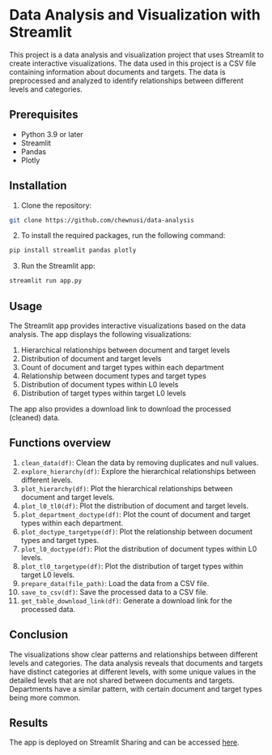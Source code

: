 # Data Analysis and Visualization with Streamlit

This project is a data analysis and visualization project that uses Streamlit to create interactive visualizations. The data used in this project is a CSV file containing information about documents and targets. The data is preprocessed and analyzed to identify relationships between different levels and categories.

## Prerequisites

- Python 3.9 or later
- Streamlit
- Pandas
- Plotly

## Installation

1. Clone the repository:

```bash
git clone https://github.com/chewnusi/data-analysis
```

2. To install the required packages, run the following command:

```bash
pip install streamlit pandas plotly
```

3. Run the Streamlit app:

```bash
streamlit run app.py
```

## Usage

The Streamlit app provides interactive visualizations based on the data analysis. The app displays the following visualizations:

1. Hierarchical relationships between document and target levels
2. Distribution of document and target levels
3. Count of document and target types within each department
4. Relationship between document types and target types
5. Distribution of document types within L0 levels
6. Distribution of target types within target L0 levels

The app also provides a download link to download the processed (cleaned) data.

## Functions overview

1. `clean_data(df)`: Clean the data by removing duplicates and null values.
2. `explore_hierarchy(df)`: Explore the hierarchical relationships between different levels.
3. `plot_hierarchy(df)`: Plot the hierarchical relationships between document and target levels.
4. `plot_l0_tl0(df)`: Plot the distribution of document and target levels.
5. `plot_department_doctype(df)`: Plot the count of document and target types within each department.
6. `plot_doctype_targetype(df)`: Plot the relationship between document types and target types.
7. `plot_l0_doctype(df)`: Plot the distribution of document types within L0 levels.
8. `plot_tl0_targetype(df)`: Plot the distribution of target types within target L0 levels.
9. `prepare_data(file_path)`: Load the data from a CSV file.
10. `save_to_csv(df)`: Save the processed data to a CSV file.
11. `get_table_download_link(df)`: Generate a download link for the processed data.

## Conclusion

The visualizations show clear patterns and relationships between different levels and categories. The data analysis reveals that documents and targets have distinct categories at different levels, with some unique values in the detailed levels that are not shared between documents and targets. Departments have a similar pattern, with certain document and target types being more common.

## Results

The app is deployed on Streamlit Sharing and can be accessed [here](https://katana-iryna-pwc-assessment.streamlit.app/).